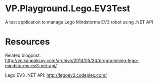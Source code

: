 VP.Playground.Lego.EV3Test
==========================

A test application to manage Lego Mindstorms EV3 robot using .NET API


Resources
=========
Related blogpost: http://volkanpaksoy.com/archive/2014/05/24/programming-lego-mindstorms-ev3-net-api/

Lego EV3 .NET API: http://legoev3.codeplex.com/


